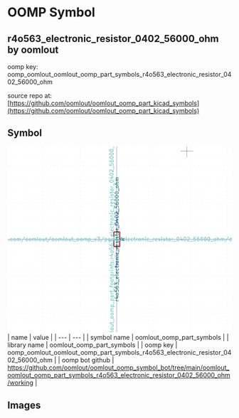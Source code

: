# OOMP Symbol  
## r4o563_electronic_resistor_0402_56000_ohm  by oomlout  
  
oomp key: oomp_oomlout_oomlout_oomp_part_symbols_r4o563_electronic_resistor_0402_56000_ohm  
  
source repo at: [https://github.com/oomlout/oomlout_oomp_part_kicad_symbols](https://github.com/oomlout/oomlout_oomp_part_kicad_symbols)  
## Symbol  
  
[![working.png](working_600.png)](working.png)  
| name | value | 
| --- | --- | 
| symbol name | oomlout_oomp_part_symbols | 
| library name | oomlout_oomp_part_symbols | 
| oomp key | oomp_oomlout_oomlout_oomp_part_symbols_r4o563_electronic_resistor_0402_56000_ohm | 
| oomp bot github | https://github.com/oomlout/oomlout_oomp_symbol_bot/tree/main/oomlout_oomlout_oomp_part_symbols_r4o563_electronic_resistor_0402_56000_ohm/working | 
## Images  
